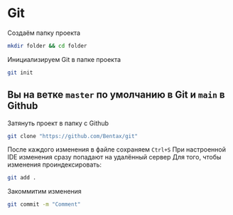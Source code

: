 # Git
Создаём папку проекта
```bash
mkdir folder && cd folder
```
Инициализируем Git в папке проекта
```bash
git init
```
Вы на ветке `master` по умолчанию в Git и `main` в Github
-
Затянуть проект в папку с Github
```bash
git clone "https://github.com/Bentax/git"
```
После каждого изменения в файле сохраняем `Ctrl+S`
При настроенной IDE изменения сразу попадают на удалённый сервер
Для того, чтобы изменения проиндексировать:
```bash
git add .
```
Закоммитим изменения
```bash
git commit -m "Comment"
```
